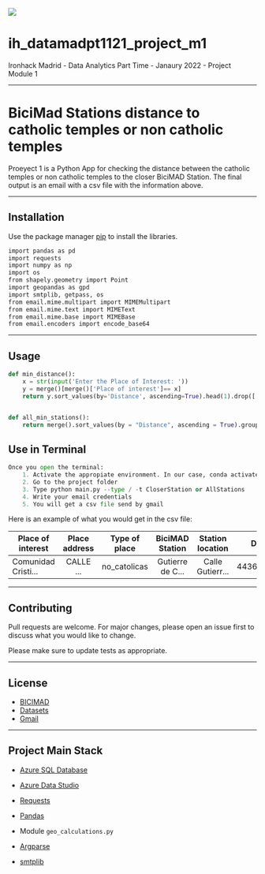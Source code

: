 <p align="centre"><img src="https://cdn-images-1.medium.com/max/184/1*2GDcaeYIx_bQAZLxWM4PsQ@2x.png"></p>

# __ih_datamadpt1121_project_m1__

Ironhack Madrid - Data Analytics Part Time - Janaury 2022 - Project Module 1

---

# BiciMad Stations distance to catholic temples or non catholic temples


Proeyect 1 is a Python App for checking the distance between the catholic temples or non catholic temples to the closer BiciMAD Station. The final output is an email with a csv file with the information above.

---

## Installation


Use the package manager [pip](https://pip.pypa.io/en/stable/) to install the libraries.

```bash
import pandas as pd
import requests
import numpy as np
import os
from shapely.geometry import Point
import geopandas as gpd
import smtplib, getpass, os
from email.mime.multipart import MIMEMultipart
from email.mime.text import MIMEText
from email.mime.base import MIMEBase
from email.encoders import encode_base64
```

---

## Usage

```python
def min_distance():
    x = str(input('Enter the Place of Interest: '))
    y = merge()[merge()['Place of interest']== x]
    return y.sort_values(by='Distance', ascending=True).head(1).drop(['City', 'lat_start', 'long_start', 'start', 'geometry_coordinates', 'long_finish', 'lat_finish', 'final'], axis = 1)


def all_min_stations():
    return merge().sort_values(by = "Distance", ascending = True).groupby('Place of interest')['Type of place','Place address','BiciMAD station', 'Station location','Distance'].nth(0).drop(["Distance"], axis = "columns")
```

## Use in Terminal

```python
Once you open the terminal:
    1. Activate the appropiate environment. In our case, conda activate proyecto1
    2. Go to the project folder
    3. Type python main.py --type / -t CloserStation or AllStations 
    4. Write your email credentials
    5. You will get a csv file send by gmail
```

Here is an example of what you would get in the csv file:

|  Place of interest      |  Place address | Type of place | BiciMAD Station |  Station location  |  Distance  |
| ----------------------- |:--------------:|:-------------:|:---------------:|:------------------:|-----------:|
|  Comunidad Cristi...    | CALLE ...      | no_catolicas  | Gutierre de C...| Calle Gutierr...   | 4436.41386 |

---

## Contributing
Pull requests are welcome. For major changes, please open an issue first to discuss what you would like to change.

Please make sure to update tests as appropriate.   

---

## License
- [BICIMAD](https://www.bicimad.com/)
- [Datasets](https://datos.madrid.es/nuevoMadrid/swagger-ui-master-2.2.10/dist/index.html?url=/egobfiles/api.datos.madrid.es.json#/)
- [Gmail](https://mail.google.com/mail/u/0/#inbox)

---

## **Project Main Stack**

- [Azure SQL Database](https://portal.azure.com/)

- [Azure Data Studio](https://docs.microsoft.com/es-es/sql/azure-data-studio/download-azure-data-studio?view=sql-server-ver15) 

- [Requests](https://requests.readthedocs.io/)

- [Pandas](https://pandas.pydata.org/pandas-docs/stable/reference/index.html)

-  Module `geo_calculations.py`

- [Argparse](https://docs.python.org/3.7/library/argparse.html)

- [smtplib](https://docs.python.org/3/library/smtplib.html)












 


 


